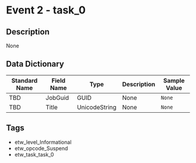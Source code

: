 # Event 2 - task_0

## Description
None

## Data Dictionary
|Standard Name|Field Name|Type|Description|Sample Value|
|---|---|---|---|---|
|TBD|JobGuid|GUID|None|`None`|
|TBD|Title|UnicodeString|None|`None`|

## Tags
* etw_level_Informational
* etw_opcode_Suspend
* etw_task_task_0